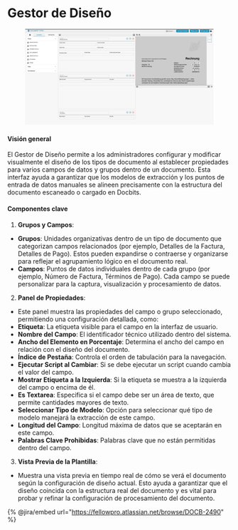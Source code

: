 # Gestor de Diseño

<figure><img src="../../../../.gitbook/assets/Bildschirmfoto 2024-05-08 um 08.46.24.png" alt=""><figcaption></figcaption></figure>

#### Visión general

El Gestor de Diseño permite a los administradores configurar y modificar visualmente el diseño de los tipos de documento al establecer propiedades para varios campos de datos y grupos dentro de un documento. Esta interfaz ayuda a garantizar que los modelos de extracción y los puntos de entrada de datos manuales se alineen precisamente con la estructura del documento escaneado o cargado en Docbits.

#### Componentes clave

1. **Grupos y Campos**:
* **Grupos**: Unidades organizativas dentro de un tipo de documento que categorizan campos relacionados (por ejemplo, Detalles de la Factura, Detalles de Pago). Estos pueden expandirse o contraerse y organizarse para reflejar el agrupamiento lógico en el documento real.
* **Campos**: Puntos de datos individuales dentro de cada grupo (por ejemplo, Número de Factura, Términos de Pago). Cada campo se puede personalizar para la captura, visualización y procesamiento de datos.
2. **Panel de Propiedades**:
* Este panel muestra las propiedades del campo o grupo seleccionado, permitiendo una configuración detallada, como:
* **Etiqueta**: La etiqueta visible para el campo en la interfaz de usuario.
* **Nombre del Campo**: El identificador técnico utilizado dentro del sistema.
* **Ancho del Elemento en Porcentaje**: Determina el ancho del campo en relación con el diseño del documento.
* **Índice de Pestaña**: Controla el orden de tabulación para la navegación.
* **Ejecutar Script al Cambiar**: Si se debe ejecutar un script cuando cambia el valor del campo.
* **Mostrar Etiqueta a la Izquierda**: Si la etiqueta se muestra a la izquierda del campo o encima de él.
* **Es Textarea**: Especifica si el campo debe ser un área de texto, que permite cantidades mayores de texto.
* **Seleccionar Tipo de Modelo**: Opción para seleccionar qué tipo de modelo manejará la extracción de este campo.
* **Longitud del Campo**: Longitud máxima de datos que se aceptarán en este campo.
* **Palabras Clave Prohibidas**: Palabras clave que no están permitidas dentro del campo.
3. **Vista Previa de la Plantilla**:
* Muestra una vista previa en tiempo real de cómo se verá el documento según la configuración de diseño actual. Esto ayuda a garantizar que el diseño coincida con la estructura real del documento y es vital para probar y refinar la configuración de procesamiento del documento.

{% @jira/embed url="https://fellowpro.atlassian.net/browse/DOCB-2490" %}
